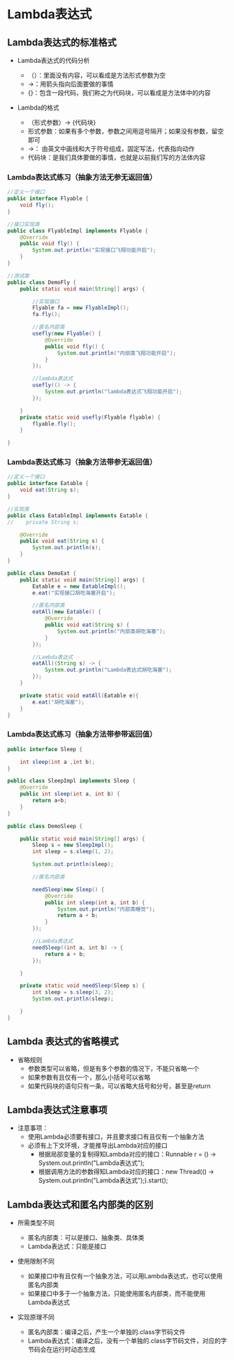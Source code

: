 # Lambda表达式

## Lambda表达式的标准格式

* Lambda表达式的代码分析
  * （）：里面没有内容，可以看成是方法形式参数为空
  * ->：用箭头指向后面要做的事情
  * {}：包含一段代码，我们称之为代码块，可以看成是方法体中的内容

* Lambda的格式
  * （形式参数）-> {代码块}
  * 形式参数：如果有多个参数，参数之间用逗号隔开；如果没有参数，留空即可
  * ->： 由英文中画线和大于符号组成，固定写法，代表指向动作
  * 代码块：是我们具体要做的事情，也就是以前我们写的方法体内容

### Lambda表达式练习（抽象方法无参无返回值）

```java
//定义一个接口
public interface Flyable {
    void fly();
}

```

```java
//接口实现类
public class FlyableImpl implements Flyable {
    @Override
    public void fly() {
        System.out.println("实现接口飞翔功能开启");
    }
}

```

```java
//测试类
public class DemoFly {
    public static void main(String[] args) {

        //实现接口
        Flyable fa = new FlyableImpl();
        fa.fly();

        //匿名内部类
        usefly(new Flyable() {
            @Override
            public void fly() {
                System.out.println("内部类飞翔功能开启");
            }
        });

        //lambda表达式
        usefly(() -> {
            System.out.println("lambda表达式飞翔功能开启");
        });

    }
    private static void usefly(Flyable flyable) {
        flyable.fly();
    }

}
```

### Lambda表达式练习（抽象方法带参无返回值）

```java
//定义一个接口
public interface Eatable {
    void eat(String s);
}

```

```java
//实现类
public class EatableImpl implements Eatable {
//    private String s;

    @Override
    public void eat(String s) {
        System.out.println(s);
    }
}

```

```java
public class DemoEat {
    public static void main(String[] args) {
        Eatable e = new EatableImpl();
        e.eat("实现接口胡吃海塞开启");

        //匿名内部类
        eatAll(new Eatable() {
            @Override
            public void eat(String s) {
                System.out.println("内部类胡吃海塞");
            }
        });

        //Lambda表达式
        eatAll((String s) -> {
            System.out.println("Lambda表达式胡吃海塞");
        });
    }

    private static void eatAll(Eatable e){
        e.eat("胡吃海塞");
    }
}
```

### Lambda表达式练习（抽象方法带参带返回值）

```java
public interface Sleep {

    int sleep(int a ,int b);
}

```

```java
public class SleepImpl implements Sleep {
    @Override
    public int sleep(int a, int b) {
        return a+b;
    }
}

```

```java
public class DemoSleep {

    public static void main(String[] args) {
        Sleep s = new SleepImpl();
        int sleep = s.sleep(1, 2);

        System.out.println(sleep);

        //匿名内部类

        needSleep(new Sleep() {
            @Override
            public int sleep(int a, int b) {
                System.out.println("内部类睡觉");
                return a + b;
            }
        });

        //Lambda表达式
        needSleep((int a, int b) -> {
            return a + b;
        });

    }

    private static void needSleep(Sleep s) {
        int sleep = s.sleep(3, 2);
        System.out.println(sleep);

    }
}
```

## Lambda 表达式的省略模式

* 省略规则
  * 参数类型可以省略，但是有多个参数的情况下，不能只省略一个
  * 如果参数有且仅有一个，那么小括号可以省略
  * 如果代码块的语句只有一条，可以省略大括号和分号，甚至是return

## Lambda表达式注意事项

* 注意事项：
  * 使用Lambda必须要有接口，并且要求接口有且仅有一个抽象方法
  * 必须有上下文环境，才能推导出Lambda对应的接口
    * 根据局部变量的复制得知Lambda对应的接口：Runnable r = () -> System.out.println("Lambda表达式");
    * 根据调用方法的参数得知Lambda对应的接口：new Thread(() -> System.out.println("Lambda表达式");).start();

## Lambda表达式和匿名内部类的区别

* 所需类型不同
  * 匿名内部类：可以是接口、抽象类、具体类
  * Lambda表达式：只能是接口

* 使用限制不同
  * 如果接口中有且仅有一个抽象方法，可以用Lambda表达式，也可以使用匿名内部类
  * 如果接口中多于一个抽象方法，只能使用匿名内部类，而不能使用Lambda表达式

* 实现原理不同
  * 匿名内部类：编译之后，产生一个单独的.class字节码文件
  * Lambda表达式：编译之后，没有一个单独的.class字节码文件，对应的字节码会在运行时动态生成

